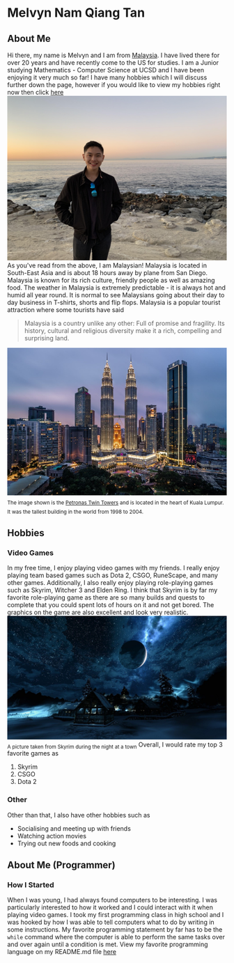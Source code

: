 # Melvyn Nam Qiang Tan
## About Me
Hi there, my name is Melvyn and I am from [Malaysia](https://en.wikipedia.org/wiki/Malaysia). I have lived there for over 20 years and have recently come to the US for studies.
I am a Junior studying Mathematics - Computer Science at UCSD and I have been enjoying it very much so far! I have many hobbies which I will discuss further down the page, however if you would like to view my hobbies right now then click [here](#Hobbies)
![Me at La Jolla Shores](lajollacove.jpg)
As you've read from the above, I am Malaysian! Malaysia is located in South-East Asia and is about 18 hours away by plane from San Diego. Malaysia is known for its rich culture, friendly people as well as amazing food. The weather in Malaysia is extremely predictable - it is always hot and humid all year round. It is normal to see Malaysians going about their day to day business in T-shirts, shorts and flip flops. Malaysia is a popular tourist attraction where some tourists have said 
> Malaysia is a country unlike any other: Full of promise and fragility. Its history, cultural and religious diversity make it a rich, compelling and surprising land.
> 
![Petronas Twin Towers at Malaysia](KLCC.jpg)
<sub>The image shown is the [Petronas Twin Towers](https://en.wikipedia.org/wiki/Petronas_Towers) and is located in the heart of Kuala Lumpur. It was the tallest building in the world from 1998 to 2004.</sub>

## Hobbies
### Video Games
In my free time, I enjoy playing video games with my friends. I really enjoy playing team based games such as Dota 2, CSGO, RuneScape, and many other games. Additionally, I also really enjoy playing role-playing games such as Skyrim, Witcher 3 and Elden Ring. I think that Skyrim is by far my favorite role-playing game as there are so many builds and quests to complete that you could spent lots of hours on it and not get bored. The graphics on the game are also excellent and look very realistic. 
![Skyrim](Skyrim.jpg)
<sub>A picture taken from Skyrim during the night at a town</sub>
Overall, I would rate my top 3 favorite games as
1. Skyrim
2. CSGO
3. Dota 2

### Other
Other than that, I also have other hobbies such as
- Socialising and meeting up with friends
- Watching action movies
- Trying out new foods and cooking

## About Me (Programmer)
### How I Started
When I was young, I had always found computers to be interesting. I was particularly interested to how it worked and I could interact with it when playing video games. I took my first programming class in high school and I was hooked by how I was able to tell computers what to do by writing in some instructions. My favorite programming statement by far has to be the `while` command where the computer is able to perform the same tasks over and over again until a condition is met. View my favorite programming language on my README.md file [here](README.md)